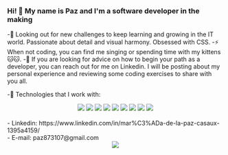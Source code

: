 ### Hi! 👋 My name is Paz and I'm a software developer in the making

-🌱 Looking out for new challenges to keep learning and growing in the IT world. Passionate about detail and visual harmony. Obsessed with CSS.
-⚡ When not coding, you can find me singing or spending time with my kittens 🐱🐱.
-💬 If you are looking for advice on how to begin your path as a developer, you can reach out for me on Linkedin. I will be posting about my personal experience and reviewing some coding exercises to share with you all.

-🔭 Technologies that I work with:
<div align="center">
    <img src="https://img.shields.io/badge/HTML5-E34F26?style=for-the-badge&logo=html5&logoColor=white" />
    <img src="https://img.shields.io/badge/CSS3-1572B6?style=for-the-badge&logo=css3&logoColor=white" />
    <img src="https://img.shields.io/badge/JavaScript-F7DF1E?style=for-the-badge&logo=javascript&logoColor=black" />
    <img src="https://img.shields.io/badge/React-20232A?style=for-the-badge&logo=react&logoColor=61DAFB" /> 
    <img src="https://img.shields.io/badge/Node.js-43853D?style=for-the-badge&logo=node.js&logoColor=white" />
    <img src="https://img.shields.io/badge/Express.js-404D59?style=for-the-badge" />
    <img src="https://img.shields.io/badge/PostgreSQL-316192?style=for-the-badge&logo=postgresql&logoColor=white" />
    <img src="https://img.shields.io/badge/MySQL-00000F?style=for-the-badge&logo=mysql&logoColor=white" />
    <img src="https://img.shields.io/badge/TypeScript-007ACC?style=for-the-badge&logo=typescript&logoColor=white" />
</div>
<br>
- Linkedin: https://www.linkedin.com/in/mar%C3%ADa-de-la-paz-casaux-1395a4159/
<br>
- E-mail: paz873107@gmail.com
<br>
<div align="center">
    <img src="https://forthebadge.com/images/badges/built-with-love.svg" />
</div>
